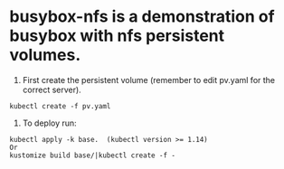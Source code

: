 # busybox-nfs is a demonstration of busybox with nfs persistent volumes.

1. First create the persistent volume (remember to edit pv.yaml for the correct server).
  ```
  kubectl create -f pv.yaml
  ```

1. To deploy run:
  ```
  kubectl apply -k base.  (kubectl version >= 1.14)
  Or
  kustomize build base/|kubectl create -f -
  ```
